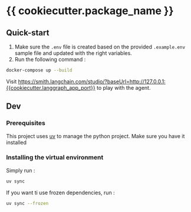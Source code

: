 # {{ cookiecutter.package_name }}

## Quick-start

1. Make sure the `.env` file is created based on the provided `.example.env` sample file and updated with the right variables. 
2. Run the following command :

```sh
docker-compose up --build
```

Visit https://smith.langchain.com/studio/?baseUrl=http://127.0.0.1:{{cookiecutter.langgraph_app_port}} to play with the agent.

## Dev

### Prerequisites

This project uses [uv](https://docs.astral.sh/uv/#installation) to manage the python project. Make sure you have it installed

### Installing the virtual environment

Simply run :

```sh
uv sync
```

If you want ti use frozen dependencies, run :

```sh
uv sync --frozen
```

